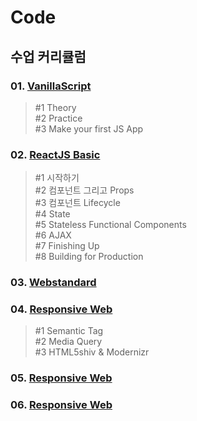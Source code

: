 # Code

## 수업 커리큘럼

### 01. [VanillaScript](01.VanillaScript/README.md)

> #1 Theory  
> #2 Practice  
> #3 Make your first JS App  

### 02. [ReactJS Basic](02.React_Basic/README.md)

> #1 시작하기  
> #2 컴포넌트 그리고 Props  
> #3 컴포넌트 Lifecycle  
> #4 State  
> #5 Stateless Functional Components  
> #6 AJAX  
> #7 Finishing Up  
> #8 Building for Production   

### 03. [Webstandard](03.WebStandard/README.md)

### 04. [Responsive Web](04.Responsive/README.md)

> #1 Semantic Tag  
> #2 Media Query  
> #3 HTML5shiv & Modernizr  

### 05. [Responsive Web](05.Gabia_clone/README.md)

### 06. [Responsive Web](06.Megabox_clone/README.md)